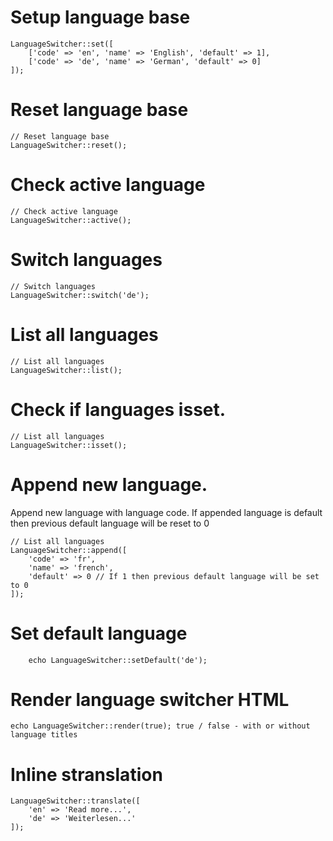 # Setup language base
```
LanguageSwitcher::set([
    ['code' => 'en', 'name' => 'English', 'default' => 1],
    ['code' => 'de', 'name' => 'German', 'default' => 0]
]);
```

# Reset language base
```
// Reset language base
LanguageSwitcher::reset();
```

# Check active language
```
// Check active language
LanguageSwitcher::active();
```

# Switch languages
```
// Switch languages
LanguageSwitcher::switch('de');
```

# List all languages
```
// List all languages
LanguageSwitcher::list();
```

# Check if languages isset.

```
// List all languages
LanguageSwitcher::isset();
```


# Append new language.
Append new language with language code. If appended language is default then previous default language will be reset to 0

```
// List all languages
LanguageSwitcher::append([
    'code' => 'fr',
    'name' => 'french',
    'default' => 0 // If 1 then previous default language will be set to 0
]);
```

# Set default language
```
    echo LanguageSwitcher::setDefault('de');
```

# Render language switcher HTML
```
echo LanguageSwitcher::render(true); true / false - with or without language titles
```

# Inline stranslation
```
LanguageSwitcher::translate([
    'en' => 'Read more...',
    'de' => 'Weiterlesen...'
]);
```
